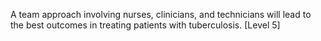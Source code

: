 A team approach involving nurses, clinicians, and technicians will lead to the best outcomes in treating patients with tuberculosis. [Level 5]